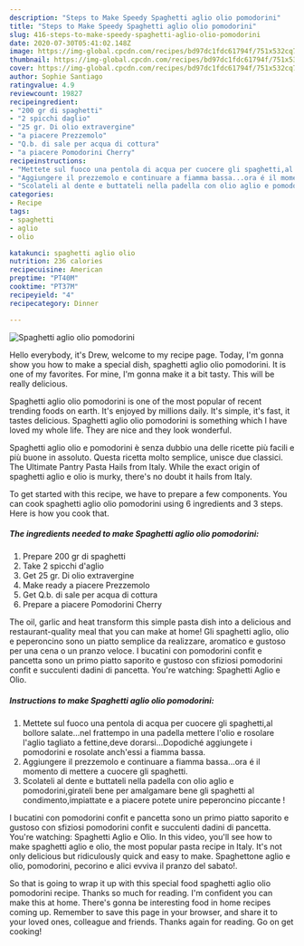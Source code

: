 ```yaml
---
description: "Steps to Make Speedy Spaghetti aglio olio pomodorini"
title: "Steps to Make Speedy Spaghetti aglio olio pomodorini"
slug: 416-steps-to-make-speedy-spaghetti-aglio-olio-pomodorini
date: 2020-07-30T05:41:02.148Z
image: https://img-global.cpcdn.com/recipes/bd97dc1fdc61794f/751x532cq70/spaghetti-aglio-olio-pomodorini-recipe-main-photo.jpg
thumbnail: https://img-global.cpcdn.com/recipes/bd97dc1fdc61794f/751x532cq70/spaghetti-aglio-olio-pomodorini-recipe-main-photo.jpg
cover: https://img-global.cpcdn.com/recipes/bd97dc1fdc61794f/751x532cq70/spaghetti-aglio-olio-pomodorini-recipe-main-photo.jpg
author: Sophie Santiago
ratingvalue: 4.9
reviewcount: 19827
recipeingredient:
- "200 gr di spaghetti"
- "2 spicchi daglio"
- "25 gr. Di olio extravergine"
- "a piacere Prezzemolo"
- "Q.b. di sale per acqua di cottura"
- "a piacere Pomodorini Cherry"
recipeinstructions:
- "Mettete sul fuoco una pentola di acqua per cuocere gli spaghetti,al bollore salate...nel frattempo in una padella mettere l&#39;olio e rosolare l&#39;aglio tagliato a fettine,deve dorarsi...Dopodiché aggiungete i pomodorini e rosolate anch&#39;essi a fiamma bassa."
- "Aggiungere il prezzemolo e continuare a fiamma bassa...ora é il momento di mettere a cuocere gli spaghetti."
- "Scolateli al dente e buttateli nella padella con olio aglio e pomodorini,girateli bene per amalgamare bene gli spaghetti al condimento,impiattate e a piacere potete unire peperoncino piccante !"
categories:
- Recipe
tags:
- spaghetti
- aglio
- olio

katakunci: spaghetti aglio olio 
nutrition: 236 calories
recipecuisine: American
preptime: "PT40M"
cooktime: "PT37M"
recipeyield: "4"
recipecategory: Dinner

---
```



![Spaghetti aglio olio pomodorini](https://img-global.cpcdn.com/recipes/bd97dc1fdc61794f/751x532cq70/spaghetti-aglio-olio-pomodorini-recipe-main-photo.jpg)

Hello everybody, it's Drew, welcome to my recipe page. Today, I'm gonna show you how to make a special dish, spaghetti aglio olio pomodorini. It is one of my favorites. For mine, I'm gonna make it a bit tasty. This will be really delicious.

Spaghetti aglio olio pomodorini is one of the most popular of recent trending foods on earth. It's enjoyed by millions daily. It's simple, it's fast, it tastes delicious. Spaghetti aglio olio pomodorini is something which I have loved my whole life. They are nice and they look wonderful.

Spaghetti aglio olio e pomodorini è senza dubbio una delle ricette più facili e più buone in assoluto. Questa ricetta molto semplice, unisce due classici. The Ultimate Pantry Pasta Hails from Italy. While the exact origin of spaghetti aglio e olio is murky, there&#39;s no doubt it hails from Italy.


To get started with this recipe, we have to prepare a few components. You can cook spaghetti aglio olio pomodorini using 6 ingredients and 3 steps. Here is how you cook that.

<!--inarticleads1-->

##### The ingredients needed to make Spaghetti aglio olio pomodorini:

1. Prepare 200 gr di spaghetti
1. Take 2 spicchi d&#39;aglio
1. Get 25 gr. Di olio extravergine
1. Make ready a piacere Prezzemolo
1. Get Q.b. di sale per acqua di cottura
1. Prepare a piacere Pomodorini Cherry


The oil, garlic and heat transform this simple pasta dish into a delicious and restaurant-quality meal that you can make at home! Gli spaghetti aglio, olio e peperoncino sono un piatto semplice da realizzare, aromatico e gustoso per una cena o un pranzo veloce. I bucatini con pomodorini confit e pancetta sono un primo piatto saporito e gustoso con sfiziosi pomodorini confit e succulenti dadini di pancetta. You&#39;re watching: Spaghetti Aglio e Olio. 

<!--inarticleads2-->

##### Instructions to make Spaghetti aglio olio pomodorini:

1. Mettete sul fuoco una pentola di acqua per cuocere gli spaghetti,al bollore salate...nel frattempo in una padella mettere l&#39;olio e rosolare l&#39;aglio tagliato a fettine,deve dorarsi...Dopodiché aggiungete i pomodorini e rosolate anch&#39;essi a fiamma bassa.
1. Aggiungere il prezzemolo e continuare a fiamma bassa...ora é il momento di mettere a cuocere gli spaghetti.
1. Scolateli al dente e buttateli nella padella con olio aglio e pomodorini,girateli bene per amalgamare bene gli spaghetti al condimento,impiattate e a piacere potete unire peperoncino piccante !


I bucatini con pomodorini confit e pancetta sono un primo piatto saporito e gustoso con sfiziosi pomodorini confit e succulenti dadini di pancetta. You&#39;re watching: Spaghetti Aglio e Olio. In this video, you&#39;ll see how to make spaghetti aglio e olio, the most popular pasta recipe in Italy. It&#39;s not only delicious but ridiculously quick and easy to make. Spaghettone aglio e olio, pomodorini, pecorino e alici evviva il pranzo del sabato!. 

So that is going to wrap it up with this special food spaghetti aglio olio pomodorini recipe. Thanks so much for reading. I'm confident you can make this at home. There's gonna be interesting food in home recipes coming up. Remember to save this page in your browser, and share it to your loved ones, colleague and friends. Thanks again for reading. Go on get cooking!
